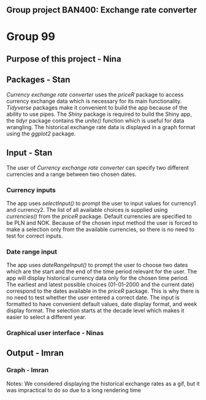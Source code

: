 Group project BAN400: Exchange rate converter
---------------------------------------------
# Group 99

## Purpose of this project - Nina

## Packages - Stan

*Currency exchange rate converter* uses the *priceR* package to access currency exchange data which is necessary for its main functionality. *Tidyverse* packages make it convenient to build the app because of the ability to use pipes. The *Shiny* package is required to build the Shiny app, the *tidyr* package contains the *unite()* function which is useful for data wrangling. The historical exchange rate data is displayed in a graph format using the *ggplot2* package.

## Input - Stan

The user of *Currency exchange rate converter* can specify two different currencies and a range between two chosen dates.

### Currency inputs

The app uses *selectInput()* to prompt the user to input values for currency1 and currency2. The list of all available choices is supplied using *currencies()* from the *priceR* package. Default currencies are specified to be PLN and NOK. Because of the chosen input method the user is forced to make a selection only from the available currencies, so there is no need to test for correct inputs.

### Date range input

The app uses *dateRangeInput()* to prompt the user to choose two dates which are the start and the end of the time period relevant for the user. The app will display historical currency data only for the chosen time period. The earliest and latest possible choices (01-01-2000 and the current date) correspond to the dates available in the *priceR* package. This is why there is no need to test whether the user entered a correct date. The input is formatted to have convenient default values, date display format, and week display format. The selection starts at the decade level which makes it easier to select a different year.

### Graphical user interface - Ninas

## Output - Imran

### Graph - Imran

Notes:
We considered displaying the historical exchange rates as a gif, but it was impractical to do so due to a long rendering time